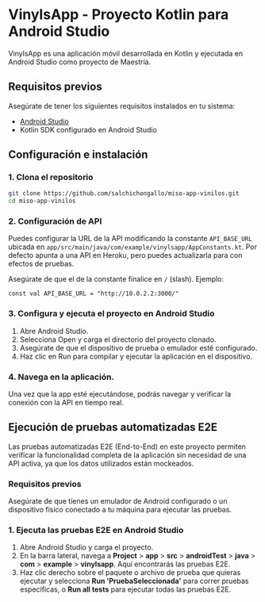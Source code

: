 # VinylsApp - Proyecto Kotlin para Android Studio

VinylsApp es una aplicación móvil desarrollada en Kotlin y ejecutada en Android Studio como proyecto de Maestría.

## Requisitos previos

Asegúrate de tener los siguientes requisitos instalados en tu sistema:

- [Android Studio](https://developer.android.com/studio)
- Kotlin SDK configurado en Android Studio

## Configuración e instalación

### 1. Clona el repositorio

```bash
git clone https://github.com/salchichongallo/miso-app-vinilos.git
cd miso-app-vinilos
```

### 2. Configuración de API

Puedes configurar la URL de la API modificando la constante `API_BASE_URL` ubicada en `app/src/main/java/com/example/vinylsapp/AppConstants.kt`.
Por defecto apunta a una API en Heroku, pero puedes actualizarla para con efectos de pruebas.

Asegúrate de que el de la constante finalice en `/` (slash). Ejemplo:
```
const val API_BASE_URL = "http://10.0.2.2:3000/"
```

### 3. Configura y ejecuta el proyecto en Android Studio
1. Abre Android Studio.
2. Selecciona Open y carga el directorio del proyecto clonado.
3. Asegúrate de que el dispositivo de prueba o emulador esté configurado.
4. Haz clic en Run para compilar y ejecutar la aplicación en el dispositivo.


### 4. Navega en la aplicación.
Una vez que la app esté ejecutándose, podrás navegar y verificar la conexión con la API en tiempo real.

## Ejecución de pruebas automatizadas E2E

Las pruebas automatizadas E2E (End-to-End) en este proyecto permiten verificar la funcionalidad completa de la aplicación sin necesidad de una API activa, ya que los datos utilizados están mockeados.

### Requisitos previos

Asegúrate de que tienes un emulador de Android configurado o un dispositivo físico conectado a tu máquina para ejecutar las pruebas.

### 1. Ejecuta las pruebas E2E en Android Studio

1. Abre Android Studio y carga el proyecto.
2. En la barra lateral, navega a **Project** > **app** > **src** > **androidTest** > **java** > **com** > **example**  > **vinylsapp**. Aquí encontrarás las pruebas E2E.
3. Haz clic derecho sobre el paquete o archivo de prueba que quieras ejecutar y selecciona **Run 'PruebaSeleccionada'** para correr pruebas específicas, o **Run all tests** para ejecutar todas las pruebas E2E.




